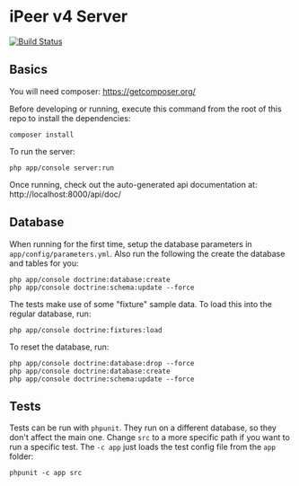 iPeer v4 Server
========================

[![Build Status](https://travis-ci.org/cisdev2/ipeer4-server.svg?branch=master)](https://travis-ci.org/cisdev2/ipeer4-server)

Basics
------------------------
You will need composer: https://getcomposer.org/

Before developing or running, execute this command from the root of this repo to install the dependencies:

    composer install

To run the server:

    php app/console server:run

Once running, check out the auto-generated api documentation at: http://localhost:8000/api/doc/

Database
------------------------

When running for the first time, setup the database parameters in `app/config/parameters.yml`. Also run the following the create the database and tables for you:

    php app/console doctrine:database:create
    php app/console doctrine:schema:update --force

The tests make use of some "fixture" sample data. To load this into the regular database, run:

    php app/console doctrine:fixtures:load

To reset the database, run:

    php app/console doctrine:database:drop --force
    php app/console doctrine:database:create
    php app/console doctrine:schema:update --force

Tests
------------------------

Tests can be run with `phpunit`. They run on a different database, so they don't affect the main one. Change `src` to a more specific path if you want to run a specific test. The `-c app` just loads the test config file from the `app` folder:

    phpunit -c app src
